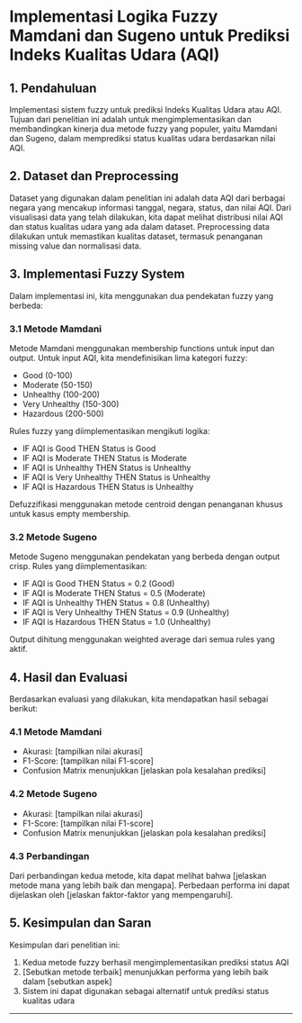# Implementasi Logika Fuzzy Mamdani dan Sugeno untuk Prediksi Indeks Kualitas Udara (AQI)

## 1. Pendahuluan

Implementasi sistem fuzzy untuk prediksi Indeks Kualitas Udara atau AQI. Tujuan dari penelitian ini adalah untuk mengimplementasikan dan membandingkan kinerja dua metode fuzzy yang populer, yaitu Mamdani dan Sugeno, dalam memprediksi status kualitas udara berdasarkan nilai AQI.

## 2. Dataset dan Preprocessing

Dataset yang digunakan dalam penelitian ini adalah data AQI dari berbagai negara yang mencakup informasi tanggal, negara, status, dan nilai AQI. Dari visualisasi data yang telah dilakukan, kita dapat melihat distribusi nilai AQI dan status kualitas udara yang ada dalam dataset. Preprocessing data dilakukan untuk memastikan kualitas dataset, termasuk penanganan missing value dan normalisasi data.

## 3. Implementasi Fuzzy System

Dalam implementasi ini, kita menggunakan dua pendekatan fuzzy yang berbeda:

### 3.1 Metode Mamdani
Metode Mamdani menggunakan membership functions untuk input dan output. Untuk input AQI, kita mendefinisikan lima kategori fuzzy:
- Good (0-100)
- Moderate (50-150)
- Unhealthy (100-200)
- Very Unhealthy (150-300)
- Hazardous (200-500)

Rules fuzzy yang diimplementasikan mengikuti logika:
- IF AQI is Good THEN Status is Good
- IF AQI is Moderate THEN Status is Moderate
- IF AQI is Unhealthy THEN Status is Unhealthy
- IF AQI is Very Unhealthy THEN Status is Unhealthy
- IF AQI is Hazardous THEN Status is Unhealthy

Defuzzifikasi menggunakan metode centroid dengan penanganan khusus untuk kasus empty membership.

### 3.2 Metode Sugeno
Metode Sugeno menggunakan pendekatan yang berbeda dengan output crisp. Rules yang diimplementasikan:
- IF AQI is Good THEN Status = 0.2 (Good)
- IF AQI is Moderate THEN Status = 0.5 (Moderate)
- IF AQI is Unhealthy THEN Status = 0.8 (Unhealthy)
- IF AQI is Very Unhealthy THEN Status = 0.9 (Unhealthy)
- IF AQI is Hazardous THEN Status = 1.0 (Unhealthy)

Output dihitung menggunakan weighted average dari semua rules yang aktif.

## 4. Hasil dan Evaluasi

Berdasarkan evaluasi yang dilakukan, kita mendapatkan hasil sebagai berikut:

### 4.1 Metode Mamdani
- Akurasi: [tampilkan nilai akurasi]
- F1-Score: [tampilkan nilai F1-score]
- Confusion Matrix menunjukkan [jelaskan pola kesalahan prediksi]

### 4.2 Metode Sugeno
- Akurasi: [tampilkan nilai akurasi]
- F1-Score: [tampilkan nilai F1-score]
- Confusion Matrix menunjukkan [jelaskan pola kesalahan prediksi]

### 4.3 Perbandingan
Dari perbandingan kedua metode, kita dapat melihat bahwa [jelaskan metode mana yang lebih baik dan mengapa]. Perbedaan performa ini dapat dijelaskan oleh [jelaskan faktor-faktor yang mempengaruhi].

## 5. Kesimpulan dan Saran

Kesimpulan dari penelitian ini:
1. Kedua metode fuzzy berhasil mengimplementasikan prediksi status AQI
2. [Sebutkan metode terbaik] menunjukkan performa yang lebih baik dalam [sebutkan aspek]
3. Sistem ini dapat digunakan sebagai alternatif untuk prediksi status kualitas udara

---
